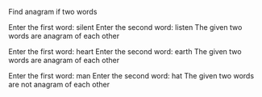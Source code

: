Find anagram if two words

Enter the first word: silent
Enter the second word: listen
The given two words are anagram of each other

Enter the first word: heart
Enter the second word: earth
The given two words are anagram of each other

Enter the first word: man
Enter the second word: hat
The given two words are not anagram of each other


